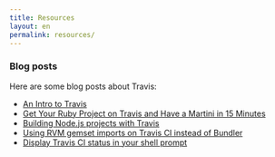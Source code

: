 ```yaml
---
title: Resources
layout: en
permalink: resources/
---
```


<h3>Blog posts</h3>

Here are some blog posts about Travis:

* [An Intro to Travis](http://labnotes.org/2011/08/10/travis-ci/)
* [Get Your Ruby Project on Travis and Have a Martini in 15 Minutes](http://ducktypo.blogspot.com/2011/08/get-your-ruby-project-on-travis-and.html)
* [Building Node.js projects with Travis](http://labnotes.org/2011/08/10/building-node-js-projects-with-travis/)
* [Using RVM gemset imports on Travis CI instead of Bundler](http://manveru.name/blog/show/2011-12-08/en/Simplified-Travis-CI-RVM)
* [Display Travis CI status in your shell prompt](http://madebynathan.com/2012/01/30/travis-ci-status-in-shell-prompt/)
